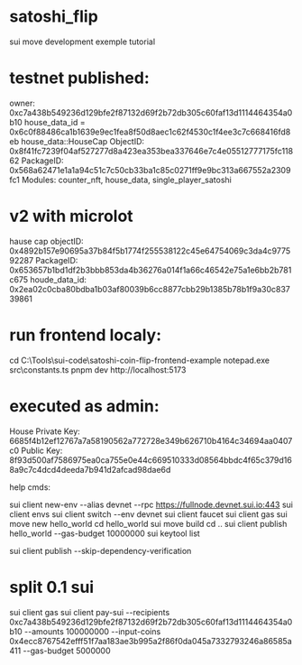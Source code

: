 # satoshi_flip
sui move development exemple tutorial

# testnet published:
owner: 0xc7a438b549236d129bfe2f87132d69f2b72db305c60faf13d1114464354a0b10
house_data_id = 0x6c0f88486ca1b1639e9ec1fea8f50d8aec1c62f4530c1f4ee3c7c668416fd8eb
house_data::HouseCap ObjectID: 0x8f41fc7239f04af527277d8a423ea353bea337646e7c4e05512777175fc11862
PackageID: 0x568a62471e1a1a94c51c7c50cb33ba1c85c0271ff9e9bc313a667552a2309fc1 
Modules: counter_nft, house_data, single_player_satoshi     

# v2 with microlot
hause cap objectID: 0x4892b157e90695a37b84f5b1774f255538122c45e64754069c3da4c977592287
PackageID: 0x653657b1bd1df2b3bbb853da4b36276a014f1a66c46542e75a1e6bb2b781c675 
houde_data_id: 0x2ea02c0cba80bdba1b03af80039b6cc8877cbb29b1385b78b1f9a30c83739861

# run frontend localy:
cd C:\Tools\sui-code\satoshi-coin-flip-frontend-example
notepad.exe src\constants.ts
pnpm dev
http://localhost:5173

# executed as admin:
House Private Key:
6685f4b12ef12767a7a58190562a772728e349b626710b4164c34694aa0407c0
Public Key:
8f93d500af7586975ea0ca755e0e44c669510333d08564bbdc4f65c379d168a9c7c4dcd4deeda7b941d2afcad98dae6d

help cmds:

sui client new-env --alias devnet --rpc https://fullnode.devnet.sui.io:443
sui client envs
sui client switch --env devnet
sui client faucet
sui client gas
sui move new hello_world
cd hello_world
sui move build
cd ..
sui client publish hello_world --gas-budget 10000000
sui keytool list

sui client publish --skip-dependency-verification

# split 0.1 sui
sui client gas
sui client pay-sui --recipients 0xc7a438b549236d129bfe2f87132d69f2b72db305c60faf13d1114464354a0b10 --amounts 100000000 --input-coins 0x4ecc8767542efff51f7aa183ae3b995a2f86f0da045a7332793246a86585a411 --gas-budget 5000000